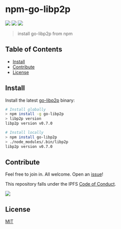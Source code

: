 # npm-go-libp2p <!-- omit in toc -->

[![](https://img.shields.io/badge/made%20by-Protocol%20Labs-blue.svg?style=flat-square)](http://ipn.io)
[![](https://img.shields.io/badge/project-IPFS-blue.svg?style=flat-square)](http://libp2p.io/)
[![](https://img.shields.io/badge/freenode-%23ipfs-blue.svg?style=flat-square)](http://webchat.freenode.net/?channels=%23libp2p)

> install go-libp2p from npm

## Table of Contents <!-- omit in toc -->

- [Install](#install)
- [Contribute](#contribute)
- [License](#license)

## Install

Install the latest [go-libp2p](https://github.com/libp2p/go-libp2p/) binary:

```sh
# Install globally
> npm install -g go-libp2p
> libp2p version
libp2p version v0.7.0

# Install locally
> npm install go-libp2p
> ./node_modules/.bin/libp2p
libp2p version v0.7.0
```

## Contribute

Feel free to join in. All welcome. Open an [issue](https://github.com/ipfs/npm-go-ipfs/issues)!

This repository falls under the IPFS [Code of Conduct](https://github.com/ipfs/community/blob/master/code-of-conduct.md).

[![](https://cdn.rawgit.com/jbenet/contribute-ipfs-gif/master/img/contribute.gif)](https://github.com/ipfs/community/blob/master/contributing.md)

## License

[MIT](LICENSE)
